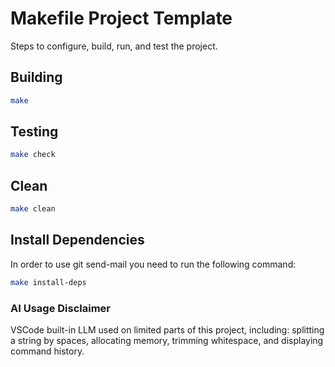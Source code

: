 # Makefile Project Template

Steps to configure, build, run, and test the project.

## Building

```bash
make
```

## Testing

```bash
make check
```

## Clean

```bash
make clean
```

## Install Dependencies

In order to use git send-mail you need to run the following command:

```bash
make install-deps
```

### AI Usage Disclaimer
VSCode built-in LLM used on limited parts of this project, including: splitting a string by
spaces, allocating memory, trimming whitespace, and displaying command history.

